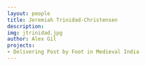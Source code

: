 ```yaml
---
layout: people
title: Jeremiah Trinidad-Christensen
description: 
img: jtrinidad.jpg
author: Alex Gil
projects:
- Delivering Post by Foot in Medieval India 
---
```


